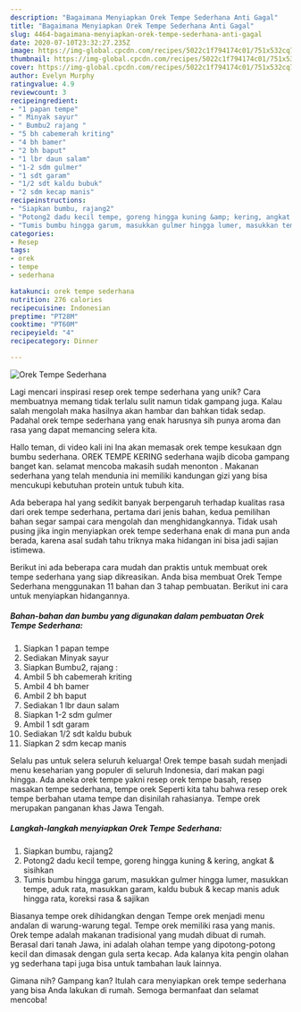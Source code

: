 ```yaml
---
description: "Bagaimana Menyiapkan Orek Tempe Sederhana Anti Gagal"
title: "Bagaimana Menyiapkan Orek Tempe Sederhana Anti Gagal"
slug: 4464-bagaimana-menyiapkan-orek-tempe-sederhana-anti-gagal
date: 2020-07-10T23:32:27.235Z
image: https://img-global.cpcdn.com/recipes/5022c1f794174c01/751x532cq70/orek-tempe-sederhana-foto-resep-utama.jpg
thumbnail: https://img-global.cpcdn.com/recipes/5022c1f794174c01/751x532cq70/orek-tempe-sederhana-foto-resep-utama.jpg
cover: https://img-global.cpcdn.com/recipes/5022c1f794174c01/751x532cq70/orek-tempe-sederhana-foto-resep-utama.jpg
author: Evelyn Murphy
ratingvalue: 4.9
reviewcount: 3
recipeingredient:
- "1 papan tempe"
- " Minyak sayur"
- " Bumbu2 rajang "
- "5 bh cabemerah kriting"
- "4 bh bamer"
- "2 bh baput"
- "1 lbr daun salam"
- "1-2 sdm gulmer"
- "1 sdt garam"
- "1/2 sdt kaldu bubuk"
- "2 sdm kecap manis"
recipeinstructions:
- "Siapkan bumbu, rajang2"
- "Potong2 dadu kecil tempe, goreng hingga kuning &amp; kering, angkat &amp; sisihkan"
- "Tumis bumbu hingga garum, masukkan gulmer hingga lumer, masukkan tempe, aduk rata, masukkan garam, kaldu bubuk &amp; kecap manis aduk hingga rata, koreksi rasa &amp; sajikan"
categories:
- Resep
tags:
- orek
- tempe
- sederhana

katakunci: orek tempe sederhana 
nutrition: 276 calories
recipecuisine: Indonesian
preptime: "PT28M"
cooktime: "PT60M"
recipeyield: "4"
recipecategory: Dinner

---
```



![Orek Tempe Sederhana](https://img-global.cpcdn.com/recipes/5022c1f794174c01/751x532cq70/orek-tempe-sederhana-foto-resep-utama.jpg)

Lagi mencari inspirasi resep orek tempe sederhana yang unik? Cara membuatnya memang tidak terlalu sulit namun tidak gampang juga. Kalau salah mengolah maka hasilnya akan hambar dan bahkan tidak sedap. Padahal orek tempe sederhana yang enak harusnya sih punya aroma dan rasa yang dapat memancing selera kita.

Hallo teman, di video kali ini Ina akan memasak orek tempe kesukaan dgn bumbu sederhana. OREK TEMPE KERING sederhana wajib dicoba gampang banget kan. selamat mencoba makasih sudah menonton . Makanan sederhana yang telah mendunia ini memiliki kandungan gizi yang bisa mencukupi kebutuhan protein untuk tubuh kita.

Ada beberapa hal yang sedikit banyak berpengaruh terhadap kualitas rasa dari orek tempe sederhana, pertama dari jenis bahan, kedua pemilihan bahan segar sampai cara mengolah dan menghidangkannya. Tidak usah pusing jika ingin menyiapkan orek tempe sederhana enak di mana pun anda berada, karena asal sudah tahu triknya maka hidangan ini bisa jadi sajian istimewa.


Berikut ini ada beberapa cara mudah dan praktis untuk membuat orek tempe sederhana yang siap dikreasikan. Anda bisa membuat Orek Tempe Sederhana menggunakan 11 bahan dan 3 tahap pembuatan. Berikut ini cara untuk menyiapkan hidangannya.

<!--inarticleads1-->

##### Bahan-bahan dan bumbu yang digunakan dalam pembuatan Orek Tempe Sederhana:

1. Siapkan 1 papan tempe
1. Sediakan  Minyak sayur
1. Siapkan  Bumbu2, rajang :
1. Ambil 5 bh cabemerah kriting
1. Ambil 4 bh bamer
1. Ambil 2 bh baput
1. Sediakan 1 lbr daun salam
1. Siapkan 1-2 sdm gulmer
1. Ambil 1 sdt garam
1. Sediakan 1/2 sdt kaldu bubuk
1. Siapkan 2 sdm kecap manis


Selalu pas untuk selera seluruh keluarga! Orek tempe basah sudah menjadi menu keseharian yang populer di seluruh Indonesia, dari makan pagi hingga. Ada aneka orek tempe yakni resep orek tempe basah, resep masakan tempe sederhana, tempe orek Seperti kita tahu bahwa resep orek tempe berbahan utama tempe dan disinilah rahasianya. Tempe orek merupakan panganan khas Jawa Tengah. 

<!--inarticleads2-->

##### Langkah-langkah menyiapkan Orek Tempe Sederhana:

1. Siapkan bumbu, rajang2
1. Potong2 dadu kecil tempe, goreng hingga kuning &amp; kering, angkat &amp; sisihkan
1. Tumis bumbu hingga garum, masukkan gulmer hingga lumer, masukkan tempe, aduk rata, masukkan garam, kaldu bubuk &amp; kecap manis aduk hingga rata, koreksi rasa &amp; sajikan


Biasanya tempe orek dihidangkan dengan Tempe orek menjadi menu andalan di warung-warung tegal. Tempe orek memiliki rasa yang manis. Orek tempe adalah makanan tradisional yang mudah dibuat di rumah. Berasal dari tanah Jawa, ini adalah olahan tempe yang dipotong-potong kecil dan dimasak dengan gula serta kecap. Ada kalanya kita pengin olahan yg sederhana tapi juga bisa untuk tambahan lauk lainnya. 

Gimana nih? Gampang kan? Itulah cara menyiapkan orek tempe sederhana yang bisa Anda lakukan di rumah. Semoga bermanfaat dan selamat mencoba!
